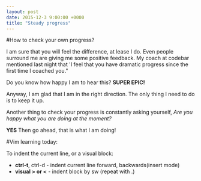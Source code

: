 ```yaml
---
layout: post
date: 2015-12-3 9:00:00 +0000
title: "Steady progress"
---
```

#How to check your own progress?

I am sure that you will feel the difference, at lease I do. Even people surround me are giving me some positive feedback. My coach at codebar mentioned last night that 'I feel that you have dramatic progress since the first time I coached you." 

Do you know how happy I am to hear this? **SUPER EPIC!**

Anyway, I am glad that I am in the right direction. The only thing I need to do is to keep it up.

Another thing to check your progress is constantly asking yourself, *Are you happy what you are doing at the moment?*

**YES** Then go ahead, that is what I am doing!

#Vim learning today:

To indent the current line, or a visual block: <br>
  - **ctrl-t**, ctrl-d - indent current line forward, backwards(insert mode)<br>
  - **visual > or <**  - indent block by sw (repeat with .) 
